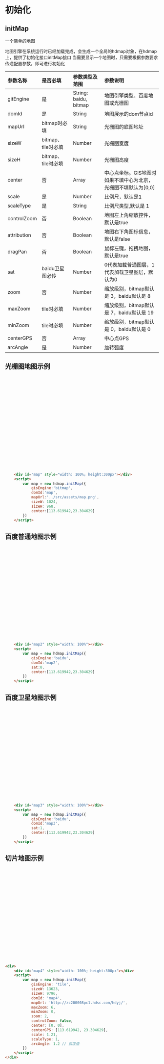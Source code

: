 # 初始化

## initMap

一个简单的地图
<head>
	<link href="../src/ol_v3.20.0/ol.css" rel="stylesheet" type="text/css" />
	<script type="text/javascript" src="../src/ol_v3.20.0/ol-debug.js" charset="utf-8"></script>
	<script type="text/javascript" src="../src/hdmap/hdmap.js" charset="utf-8"></script>
</head>

地图引擎在系统运行时已经加载完成，会生成一个全局的hdmap对象，在hdmap上，提供了初始化接口initMap接口
当需要显示一个地图时，只需要根据参数要求传递配置参数，即可进行初始化

|参数名称 | 是否必填 | 参数类型及范围 | 参数说明 |
| :--- | :--- | :--- | :--- |
| gitEngine | 是 | String: baidu, bitmap | 地图引擎类型，百度地图或光栅图 |
| domId | 是 | String | 地图展示的dom节点id |
| mapUrl | bitmap时必填 | String | 光栅图的底图地址 |
| sizeW | bitmap、tile时必填 | Number | 光栅图宽度 |
| sizeH | bitmap、tile时必填 | Number | 光栅图高度 |
| center | 否 | Array | 中心点坐标。GIS地图时如果不填中心为北京，光栅图不填默认为\[0,0\] |
| scale | 是 | Number | 比例尺，默认是1 |
| scaleType | 是 | String | 比例尺类型,默认是 1 |
| controlZoom | 否 | Boolean | 地图左上角缩放控件，默认是true |
| attribution | 否 | Boolean | 地图右下角图标信息，默认是false |
| dragPan | 否 | Boolean | 鼠标左键，拖拽地图，默认是true |
| sat | baidu卫星图必传 | Number | 0代表加载普通图层，1代表加载卫星图层，默认为0 |
| zoom | 否 | Number | 缩放级别，bitmap默认是 3，baidu默认是 8 |
| maxZoom | tile时必填 | Number | 缩放级别，bitmap默认是 7，baidu默认是 19 |
| minZoom | tile时必填 | Number | 缩放级别，bitmap默认是 0，baidu默认是 0 |
| centerGPS | 否 | Array | 中心点GPS
| arcAngle | 是 | Number | 旋转弧度


## 光栅图地图示例

<div>
	<div id="map" style="width: 100%; height:300px"></div>
	<script>
        var map = new hdmap.initMap({
            gisEngine:'bitmap',
            domId:'map',
            mapUrl:'../src/assets/map.png',
            sizeW: 1024,
            sizeH: 968,
            center:[113.619942,23.304629]
        })
	</script>
</div>

```html
	<div id="map" style="width: 100%; height:300px"></div>
	<script>
        var map = new hdmap.initMap({
            gisEngine:'bitmap',
            domId:'map',
            mapUrl:'../src/assets/map.png',
            sizeW: 1024,
            sizeH: 968,
            center:[113.619942,23.304629]
        })
	</script>
```

## 百度普通地图示例

<div>
	<div id="map2" style="width: 100%; height:300px"></div>
	<script>
        var map = new hdmap.initMap({
            gisEngine:'baidu',
            domId:'map2',
            sat:0,
            center:[113.619942,23.304629]
        })
	</script>
</div>

```html
	<div id="map2" style="width: 100%"></div>
	<script>
        var map = new hdmap.initMap({
            gisEngine:'baidu',
            domId:'map2',
            sat:0,
            center:[113.619942,23.304629]
        })
	</script>
```

## 百度卫星地图示例

<div>
	<div id="map3" style="width: 100%; height:300px"></div>
	<script>
        var map = new hdmap.initMap({
            gisEngine:'baidu',
            domId:'map3',
            sat:1,
            center:[113.619942,23.304629]
        })
	</script>
</div>

```html
	<div id="map3" style="width: 100%"></div>
	<script>
        var map = new hdmap.initMap({
            gisEngine:'baidu',
            domId:'map3',
            sat:1,
            center:[113.619942,23.304629]
        })
	</script>
```

## 切片地图示例

<div>
	<div id="map4" style="width: 100%; height:300px"></div>
	<script>
        var map = new hdmap.initMap({
            gisEngine: 'tile',
            sizeW: 13623,
            sizeH: 9796,
            domId: 'map4',
            mapUrl: 'http://zc200008pc1.hdsc.com/hdyj/',
            maxZoom: 6,
            minZoom: 0,
            zoom: 2,
            controlZoom: false,
            center: [0, 0],
            centerGPS: [113.619942, 23.304629],
            scale: 1.21,
            scaleType: 1,
            arcAngle: 1.2 // 弧度值
        })
	</script>
</div>

```html
<div>
	<div id="map4" style="width: 100%; height:300px"></div>
	<script>
        var map = new hdmap.initMap({
            gisEngine: 'tile',
            sizeW: 13623,
            sizeH: 9796,
            domId: 'map4',
            mapUrl: 'http://zc200008pc1.hdsc.com/hdyj/',
            maxZoom: 6,
            minZoom: 0,
            zoom: 2,
            controlZoom: false,
            center: [0, 0],
            centerGPS: [113.619942, 23.304629],
            scale: 1.21,
            scaleType: 1,
            arcAngle: 1.2 // 弧度值
        })
	</script>
</div>
```
